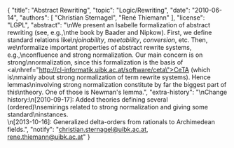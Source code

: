 {
    "title": "Abstract Rewriting",
    "topic": "Logic/Rewriting",
    "date": "2010-06-14",
    "authors": [
        "Christian Sternagel",
        "René Thiemann"
    ],
    "license": "LGPL",
    "abstract": "\nWe present an Isabelle formalization of abstract rewriting (see, e.g.,\nthe book by Baader and Nipkow). First, we define standard relations like\n<i>joinability</i>, <i>meetability</i>, <i>conversion</i>, etc. Then, we\nformalize important properties of abstract rewrite systems, e.g.,\nconfluence and strong normalization. Our main concern is on strong\nnormalization, since this formalization is the basis of <a\nhref=\"http://cl-informatik.uibk.ac.at/software/ceta\">CeTA</a> (which is\nmainly about strong normalization of term rewrite systems). Hence lemmas\ninvolving strong normalization constitute by far the biggest part of this\ntheory. One of those is Newman's lemma.",
    "extra-history": "\nChange history:\n[2010-09-17]: Added theories defining several (ordered)\nsemirings related to strong normalization and giving some standard\ninstances. <br>\n[2013-10-16]: Generalized delta-orders from rationals to Archimedean fields.",
    "notify": "christian.sternagel@uibk.ac.at, rene.thiemann@uibk.ac.at"
}